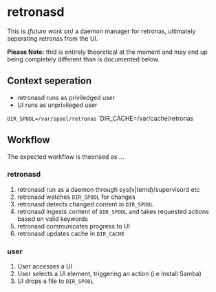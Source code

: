 # retronasd

This is *(future work on)* a daemon manager for retronas, ultimately seperating retronas from the UI.

**Please Note:** thid is entirely theoretical at the moment and may end up being completely different than is documented below.

## Context seperation
* retronasd runs as priviledged user
* UI runs as unprivileged user

`DIR_SPOOL=/var/spool/retronas`
`DIR_CACHE=/var/cache/retronas

## Workflow
The expected workflow is theorised as ...

### retronasd
1. retronasd run as a daemon through sys(v|temd)/supervisord etc
1. retronasd watches `DIR_SPOOL` for changes
1. retronasd detects changed content in `DIR_SPOOL`
1. retronasd ingests content of `DIR_SPOOL` and takes requested actions based on valid keywords
1. retronasd communicates progress to UI
1. retronasd updates cache in `DIR_CACHE`

### user
1. User accesses a UI
1. User selects a UI element, triggering an action (i.e Install Samba)
1. UI drops a file to `DIR_SPOOL`


